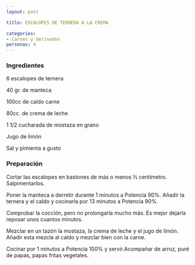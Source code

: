 ```yaml
---
layout: post

title: ESCALOPES DE TERNERA A LA CREMA

categories:
- Carnes y derivados
personas: 4 
---
```

<h3>Ingredientes</h3>
6 escalopes de ternera

40 gr. de manteca

100cc de caldo carne

80cc. de crema de leche

1 1/2 cucharada de mostaza en grano

Jugo de limón

Sal y pimienta a gusto

<h3>Preparación</h3>
Cortar las escalopes en bastones de más o menos ½ centímetro. Salpimentarlos.

Poner la manteca a derretir durante 1 minutos a Potencia 90%. Añadir la ternera y el caldo y cocinarla por 13 minutos a Potencia 90%.

Comprobar la cocción, pero no prolongarla mucho más. Es mejor dejarla reposar unos cuantos minutos.

Mezclar en un tazón la mostaza, la crema de leche y el jugo de limón. Añadir esta mezcla al caldo y mezclar bien con la carne.

Cocinar por 1 minutos a Potencia 100% y servir.Acompañar de arroz, puré de papas, papas fritas vegetales.